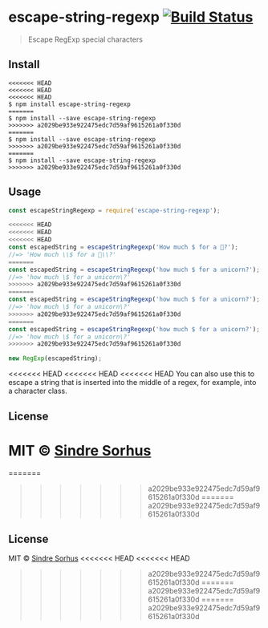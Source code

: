 # escape-string-regexp [![Build Status](https://travis-ci.org/sindresorhus/escape-string-regexp.svg?branch=master)](https://travis-ci.org/sindresorhus/escape-string-regexp)

> Escape RegExp special characters


## Install

```
<<<<<<< HEAD
<<<<<<< HEAD
<<<<<<< HEAD
$ npm install escape-string-regexp
=======
$ npm install --save escape-string-regexp
>>>>>>> a2029be933e922475edc7d59af9615261a0f330d
=======
$ npm install --save escape-string-regexp
>>>>>>> a2029be933e922475edc7d59af9615261a0f330d
=======
$ npm install --save escape-string-regexp
>>>>>>> a2029be933e922475edc7d59af9615261a0f330d
```


## Usage

```js
const escapeStringRegexp = require('escape-string-regexp');

<<<<<<< HEAD
<<<<<<< HEAD
<<<<<<< HEAD
const escapedString = escapeStringRegexp('How much $ for a 🦄?');
//=> 'How much \\$ for a 🦄\\?'
=======
const escapedString = escapeStringRegexp('how much $ for a unicorn?');
//=> 'how much \$ for a unicorn\?'
>>>>>>> a2029be933e922475edc7d59af9615261a0f330d
=======
const escapedString = escapeStringRegexp('how much $ for a unicorn?');
//=> 'how much \$ for a unicorn\?'
>>>>>>> a2029be933e922475edc7d59af9615261a0f330d
=======
const escapedString = escapeStringRegexp('how much $ for a unicorn?');
//=> 'how much \$ for a unicorn\?'
>>>>>>> a2029be933e922475edc7d59af9615261a0f330d

new RegExp(escapedString);
```

<<<<<<< HEAD
<<<<<<< HEAD
<<<<<<< HEAD
You can also use this to escape a string that is inserted into the middle of a regex, for example, into a character class.


## License

MIT © [Sindre Sorhus](https://sindresorhus.com)
=======
=======
>>>>>>> a2029be933e922475edc7d59af9615261a0f330d
=======
>>>>>>> a2029be933e922475edc7d59af9615261a0f330d

## License

MIT © [Sindre Sorhus](http://sindresorhus.com)
<<<<<<< HEAD
<<<<<<< HEAD
>>>>>>> a2029be933e922475edc7d59af9615261a0f330d
=======
>>>>>>> a2029be933e922475edc7d59af9615261a0f330d
=======
>>>>>>> a2029be933e922475edc7d59af9615261a0f330d
